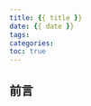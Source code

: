 ```yaml
---
title: {{ title }}
date: {{ date }}
tags:
categories:
toc: true
---
```


<h2 id="intro">前言</h2>

<!-- more -->